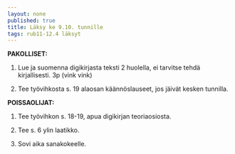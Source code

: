 ```yaml
---
layout: none
published: true
title: Läksy ke 9.10. tunnille
tags: rub11-12.4 läksyt
---
```

**PAKOLLISET:**

1. Lue ja suomenna digikirjasta teksti 2 huolella, ei tarvitse tehdä kirjallisesti. 3p (vink vink)

2. Tee työvihkosta s. 19 alaosan käännöslauseet, jos jäivät kesken tunnilla.

**POISSAOLIJAT:**

1. Tee työvihkon s. 18-19, apua digikirjan teoriaosiosta.

2. Tee s. 6 ylin laatikko.

3. Sovi aika sanakokeelle.



